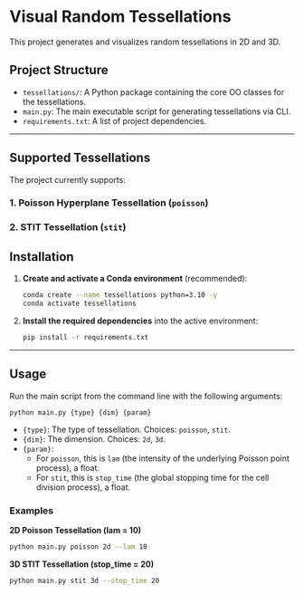 # Visual Random Tessellations

This project generates and visualizes random tessellations in 2D and 3D.

## Project Structure

- `tessellations/`: A Python package containing the core OO classes for the tessellations.
- `main.py`: The main executable script for generating tessellations via CLI.
- `requirements.txt`: A list of project dependencies.

---

## Supported Tessellations

The project currently supports:

### 1. Poisson Hyperplane Tessellation (`poisson`)

### 2. STIT Tessellation (`stit`)

## Installation

1.  **Create and activate a Conda environment** (recommended):
    ```bash
    conda create --name tessellations python=3.10 -y
    conda activate tessellations
    ```

2.  **Install the required dependencies** into the active environment:
    ```bash
    pip install -r requirements.txt
    ```

---

## Usage

Run the main script from the command line with the following arguments:

`python main.py {type} {dim} {param}`

-   `{type}`: The type of tessellation. Choices: `poisson`, `stit`.
-   `{dim}`: The dimension. Choices: `2d`, `3d`.
-   `{param}`:
    -   For `poisson`, this is `lam` (the intensity of the underlying Poisson point process), a float.
    -   For `stit`, this is `stop_time` (the global stopping time for the cell division process), a float.

### Examples

**2D Poisson Tessellation (lam = 10)**
```bash
python main.py poisson 2d --lam 10
```

**3D STIT Tessellation (stop_time = 20)**
```bash
python main.py stit 3d --stop_time 20
```